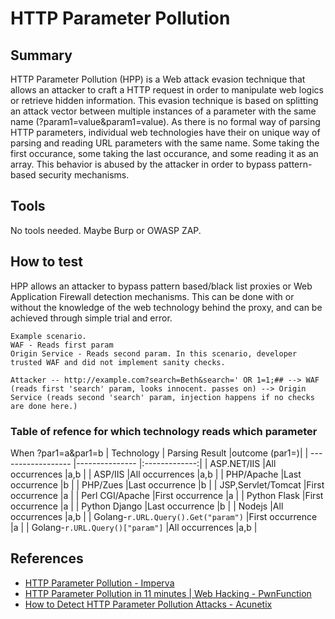 # HTTP Parameter Pollution


## Summary

HTTP Parameter Pollution (HPP) is a Web attack evasion technique that allows an attacker to craft a HTTP request in order to manipulate web logics or retrieve hidden information. This evasion technique is based on splitting an attack vector between multiple instances of a parameter with the same name (?param1=value&param1=value). As there is no formal way of parsing HTTP parameters, individual web technologies have their on unique way of parsing and reading URL parameters with the same name. Some taking the first occurance, some taking the last occurance, and some reading it as an array. This behavior is abused by the attacker in order to bypass pattern-based security mechanisms. 


## Tools

No tools needed. Maybe Burp or OWASP ZAP.

## How to test

HPP allows an attacker to bypass pattern based/black list proxies or Web Application Firewall detection mechanisms. This can be done with or without the knowledge of the web technology behind the proxy, and can be achieved through simple trial and error. 

```
Example scenario.
WAF - Reads first param
Origin Service - Reads second param. In this scenario, developer trusted WAF and did not implement sanity checks.

Attacker -- http://example.com?search=Beth&search=' OR 1=1;## --> WAF (reads first 'search' param, looks innocent. passes on) --> Origin Service (reads second 'search' param, injection happens if no checks are done here.)
```

### Table of refence for which technology reads which parameter
When ?par1=a&par1=b
| Technology                          | Parsing Result  |outcome (par1=)|
| ------------------                  |---------------  |:-------------:|
| ASP.NET/IIS                         |All occurrences  |a,b            |
| ASP/IIS                             |All occurrences  |a,b            |
| PHP/Apache                          |Last occurrence  |b              |
| PHP/Zues                            |Last occurrence  |b              |
| JSP,Servlet/Tomcat                  |First occurrence |a              |
| Perl CGI/Apache                     |First occurrence |a              |
| Python Flask                        |First occurrence |a              |
| Python Django                       |Last occurrence  |b              |
| Nodejs                              |All occurrences  |a,b            |
| Golang-`r.URL.Query().Get("param")` |First occurrence |a              |
| Golang-`r.URL.Query()["param"]`     |All occurrences  |a,b            |


## References
- [HTTP Parameter Pollution - Imperva](https://www.imperva.com/learn/application-security/http-parameter-pollution/)
- [HTTP Parameter Pollution in 11 minutes | Web Hacking - PwnFunction](https://www.youtube.com/watch?v=QVZBl8yxVX0&ab_channel=PwnFunction)
- [How to Detect HTTP Parameter Pollution Attacks - Acunetix](https://www.acunetix.com/blog/whitepaper-http-parameter-pollution/)